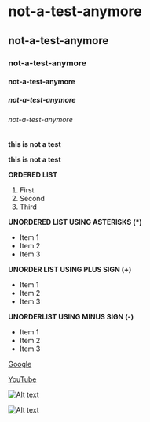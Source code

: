 # not-a-test-anymore
## not-a-test-anymore
### not-a-test-anymore
#### not-a-test-anymore
##### not-a-test-anymore
###### not-a-test-anymore

**this is not a test**

__this is not a test__

**ORDERED LIST**
1.  First
2.  Second
3.  Third

**UNORDERED LIST USING ASTERISKS (*)**
* Item 1
* Item 2
* Item 3

**UNORDER LIST USING PLUS SIGN (+)**
+ Item 1
+ Item 2
+ Item 3

**UNORDERLIST USING MINUS SIGN (-)**
- Item 1
- Item 2
- Item 3

[Google](https://www.google.co.uk/)

[YouTube](https://www.youtube.com/)

![Alt text](https://meanderingwild.com/wp-content/uploads/2023/04/sunflower-personality.jpeg)

![Alt text](https://meanderingwild.com/wp-content/uploads/2023/04/sunflower-personality.jpeg "Sunflower")
  
